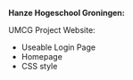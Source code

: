 **Hanze Hogeschool Groningen:**


UMCG Project Website:

 - Useable Login Page
 - Homepage
 - CSS style
